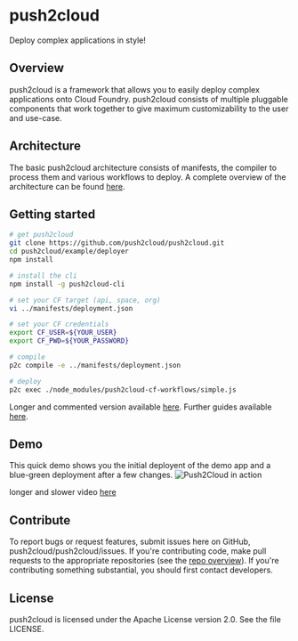 # push2cloud
Deploy complex applications in style!

## Overview
push2cloud is a framework that allows you to easily deploy complex applications onto Cloud Foundry. push2cloud consists of multiple pluggable components that work together to give maximum customizability to the user and use-case.

## Architecture
The basic push2cloud architecture consists of manifests, the compiler to process them and various workflows to deploy. A complete overview of the architecture can be found [here](docs/architecture.md).

## Getting started
```bash
# get push2cloud
git clone https://github.com/push2cloud/push2cloud.git
cd push2cloud/example/deployer
npm install

# install the cli
npm install -g push2cloud-cli

# set your CF target (api, space, org)
vi ../manifests/deployment.json

# set your CF credentials
export CF_USER=${YOUR_USER}
export CF_PWD=${YOUR_PASSWORD}

# compile
p2c compile -e ../manifests/deployment.json

# deploy
p2c exec ./node_modules/push2cloud-cf-workflows/simple.js
```

Longer and commented version available [here](guides/getting_started.md). Further guides available [here](guides/guide_list.md).


## Demo
This quick demo shows you the initial deployent of the demo app and a blue-green deployment after a few changes.
![Push2Cloud in action](docs/gfx/blue_green.gif)

longer and slower video [here](https://www.youtube.com/watch?v=-4CHDhGYhAc)

## Contribute
To report bugs or request features, submit issues here on GitHub, push2cloud/push2cloud/issues. If you're contributing code, make pull requests to the appropriate repositories (see the [repo overview](docs/repositories.md)). If you're contributing something substantial, you should first contact developers.

## License
push2cloud is licensed under the Apache License version 2.0. See the file LICENSE.
